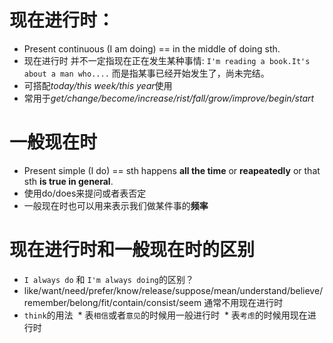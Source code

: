 # 现在进行时：  
* Present continuous (I am doing)  == in the middle of doing sth.
* 现在进行时 并不一定指现在正在发生某种事情: `I'm reading a book.It's about a man who....` 而是指某事已经开始发生了，尚未完结。
* 可搭配*today/this week/this year*使用
* 常用于*get/change/become/increase/rist/fall/grow/improve/begin/start*

# 一般现在时
* Present simple (I do) == sth happens **all the time** or **reapeatedly** or that sth **is true in general**.
* 使用do/does来提问或者表否定
* 一般现在时也可以用来表示我们做某件事的**频率**


# 现在进行时和一般现在时的区别
* `I always do` 和 `I'm always doing`的区别？
* like/want/need/prefer/know/release/suppose/mean/understand/believe/remember/belong/fit/contain/consist/seem 通常不用现在进行时
* `think`的用法
  * 表`相信`或者`意见`的时候用一般进行时
  * 表`考虑`的时候用现在进行时

